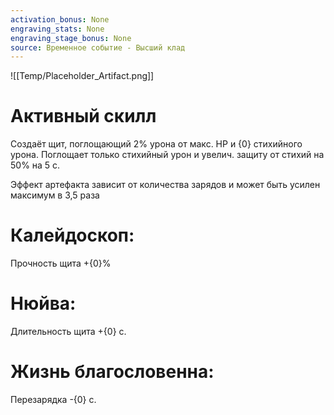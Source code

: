```yaml
---
activation_bonus: None
engraving_stats: None
engraving_stage_bonus: None
source: Временное событие - Высший клад
---
```

![[Temp/Placeholder_Artifact.png]]
# Активный скилл
Создаёт щит, поглощающий 2% урона от макс. HP и {0} стихийного урона. Поглощает только стихийный урон и увелич. защиту от стихий на 50% на 5 с.

Эффект артефакта зависит от количества зарядов и может быть усилен максимум в 3,5 раза

# Калейдоскоп: 
Прочность щита +{0}%
# Нюйва: 
Длительность щита +{0} с.
# Жизнь благословенна: 
Перезарядка -{0} с.
